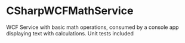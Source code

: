 # CSharpWCFMathService
WCF Service with basic math operations, consumed by a console app displaying text with calculations. Unit tests included
